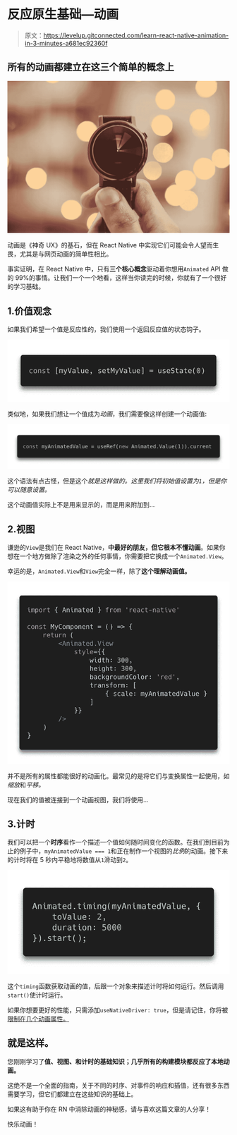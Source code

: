 # 反应原生基础—动画

> 原文：<https://levelup.gitconnected.com/learn-react-native-animation-in-3-minutes-a681ec92360f>

## 所有的动画都建立在这三个简单的概念上

![](img/8cab1ed0a2fc1980941cb040b4305e01.png)

动画是《神奇 UX》的基石，但在 React Native 中实现它们可能会令人望而生畏，尤其是与网页动画的简单性相比。

事实证明，在 React Native 中，只有**三个核心概念**驱动着你想用`Animated` API 做的 99%的事情。让我们一个一个地看，这样当你读完的时候，你就有了一个很好的学习基础。

## 1.价值观念

如果我们希望一个值是反应性的，我们使用一个返回反应值的状态钩子。

![](img/eda6a3039ceedf40903abfbb21c5dcaf.png)

类似地，如果我们想让一个值成为*动画*，我们需要像这样创建一个动画值:

![](img/be14dc6ecfca380c696336c1185cbac3.png)

这个语法有点古怪，但是这个*就是这样做的。这里我们将初始值设置为`1`，但是你可以随意设置。*

这个动画值实际上不是用来显示的，而是用来附加到…

## 2.视图

谦逊的`View`是我们在 React Native，**中最好的朋友，但它根本不懂动画**。如果你想在一个地方做除了渲染之外的任何事情，你需要把它换成一个`Animated.View`。

幸运的是，`Animated.View`和`View`完全一样，除了**这个理解动画值。**

![](img/b155dc78b415ba84749fe8d5ca522e71.png)

并不是所有的属性都能很好的动画化。最常见的是将它们与变换属性一起使用，如*缩放*和*平移。*

现在我们的值被连接到一个动画视图，我们将使用…

## 3.计时

我们可以把一个**时序**看作一个描述一个值如何随时间变化的函数。在我们到目前为止的例子中，`myAnimatedValue === 1`和正在制作一个视图的*比例*的动画。接下来的计时将在 5 秒内平稳地将数值从`1`滑动到`2`。

![](img/4b358e9f5ee4b2b335d48e4297e0e37e.png)

这个`timing`函数获取动画的值，后跟一个对象来描述计时将如何运行。然后调用`start()`使计时运行。

如果你想要更好的性能，只需添加`useNativeDriver: true`，但是请记住，你将被[限制在几个动画属性。](https://reactnative.dev/blog/2017/02/14/using-native-driver-for-animated)

## 就是这样。

您刚刚学习了**值、视图、**和**计时的基础知识；几乎所有的构建模块都反应了本地动画。**

这绝不是一个全面的指南，关于不同的时序、对事件的响应和插值，还有很多东西需要学习，但它们都建立在这些知识的基础上。

如果这有助于你在 RN 中消除动画的神秘感，请与喜欢这篇文章的人分享！

快乐动画！